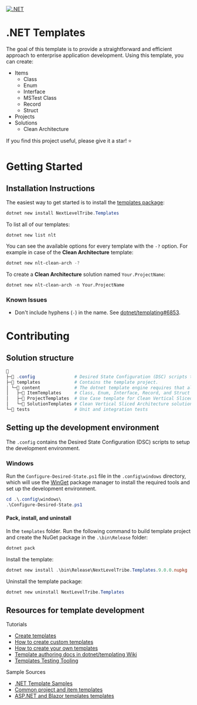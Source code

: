 [![.NET](https://github.com/NextLevelTribe/dotnet-templates/actions/workflows/dotnet.yml/badge.svg)](https://github.com/NextLevelTribe/dotnet-templates/actions/workflows/dotnet.yml)

# .NET Templates
The goal of this template is to provide a straightforward and efficient approach to enterprise application development. Using this template, you can create:
- Items
  - Class
  - Enum
  - Interface
  - MSTest Class
  - Record
  - Struct
- Projects
- Solutions
  - Clean Architecture

If you find this project useful, please give it a star! ⭐

# Getting Started

## Installation Instructions
The easiest way to get started is to install the [templates package](https://www.nuget.org/packages/NextLevelTribe.Templates):
```powershell
dotnet new install NextLevelTribe.Templates
```

To list all of our templates:
```
dotnet new list nlt
```

You can see the available options for every template with the `-?` option.
For example in case of the **Clean Architecture** template:
```powershell
dotnet new nlt-clean-arch -?
```

To create a **Clean Architecture** solution named `Your.ProjectName`:
```
dotnet new nlt-clean-arch -n Your.ProjectName
```

### Known Issues
- Don't include hyphens (`-`) in the name. See [dotnet/templating#6853](https://github.com/dotnet/templating/issues/6853).

# Contributing

## Solution structure
```powershell
📁
├─📁 .config               # Desired State Configuration (DSC) scripts to setup the development environment.
├─📁 templates             # Contains the template project.
│ └─📁 content             # The dotnet template engine requires that all templates be stored in the content folder.
│   ├─📁 ItemTemplates     # Class, Enum, Interface, Record, and Struct templates.
│   ├─📁 ProjectTemplates  # Use Case template for Clean Vertical Sliced Architecture.
│   └─📁 SolutionTemplates # Clean Vertical Sliced Architecture solution template.
└─📁 tests                 # Unit and integration tests
```

## Setting up the development environment
The `.config` contains the Desired State Configuration (DSC) scripts to setup the development environment.

### Windows
Run the `Configure-Desired-State.ps1` file in the `.config\windows` directory, which will use the [WinGet](https://learn.microsoft.com/windows/package-manager/winget/) package manager to install the required tools and set up the development environment.

```powershell
cd .\.config\windows\
.\Configure-Desired-State.ps1
```

#### Pack, install, and uninstall
In the `templates` folder.
Run the following command to build template project and create the NuGet package in the `.\bin\Release` folder:

```powershell
dotnet pack
```

Install the template:
```powershell
dotnet new install .\bin\Release\NextLevelTribe.Templates.9.0.0.nupkg
```

Uninstall the template package:
```powershell
dotnet new uninstall NextLevelTribe.Templates
```

## Resources for template development
Tutorials
- [Create templates](https://learn.microsoft.com/en-us/dotnet/core/tutorials/cli-templates-create-item-template)
- [How to create custom templates](https://learn.microsoft.com/en-us/dotnet/core/tools/custom-templates)
- [How to create your own templates](https://github.com/sayedihashimi/template-sample)
- [Template authoring docs in dotnet/templating Wiki](https://github.com/dotnet/templating/wiki)
- [Templates Testing Tooling](https://github.com/dotnet/templating/wiki/Templates-Testing-Tooling)

Sample Sources
- [.NET Template Samples](https://github.com/dotnet/templating/tree/main/dotnet-template-samples)
- [Common project and item templates](https://github.com/dotnet/sdk/tree/main/template_feed)
- [ASP.NET and Blazor templates templates](https://github.com/dotnet/aspnetcore/tree/main/src/ProjectTemplates)